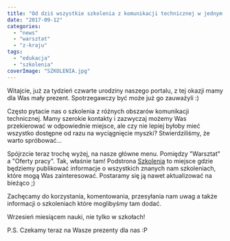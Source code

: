 ```yaml
---
title: "Od dziś wszystkie szkolenia z komunikacji technicznej w jednym miejscu!"
date: "2017-09-12"
categories:
  - "news"
  - "warsztat"
  - "z-kraju"
tags:
  - "edukacja"
  - "szkolenia"
coverImage: "SZKOLENIA.jpg"
---
```


Witajcie, już za tydzień czwarte urodziny naszego portalu, z tej okazji mamy dla Was mały prezent. Spotrzegawczy być może już go zauważyli :)

Często pytacie nas o szkolenia z różnych obszarów komunikacji technicznej. Mamy szerokie kontakty i zazwyczaj możemy Was przekierować w odpowiednie miejsce, ale czy nie lepiej byłoby mieć wszystko dostępne od razu na wyciągnięcie myszki? Stwierdziliśmy, że warto spróbować...

Spójrzcie teraz trochę wyżej, na nasze główne menu. Pomiędzy "Warsztat" a "Oferty pracy". Tak, właśnie tam! Podstrona [Szkolenia](http://techwriter.pl/szkolenia/) to miejsce gdzie będziemy publikować informacje o wszystkich znanych nam szkoleniach, które mogą Was zainteresować. Postaramy się ją nawet aktualizować na bieżąco ;)

Zachęcamy do korzystania, komentowania, przesyłania nam uwag a także informacji o szkoleniach które moglibyśmy tam dodać.

Wrzesień miesiącem nauki, nie tylko w szkołach!

P.S. Czekamy teraz na Wasze prezenty dla nas :P
